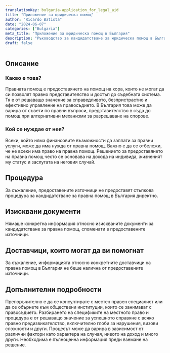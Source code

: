 ```yaml
---
translationKey: bulgaria-application_for_legal_aid
title: "Приложение за юридическа помощ"
author: "Ricardo Batista"
date: "2024-06-07"
categories: ["Bulgaria"]
meta_title: "Приложение за юридическа помощ в България"
description: "Ръководство за кандидатстване за юридическа помощ в България"
draft: false
---
```


## Описание
### Какво е това?
Правната помощ е предоставянето на помощ на хора, които не могат да си позволят правно представителство и достъп до съдебната система. Тя е от решаващо значение за справедливото, безпристрастно и ефективно управление на правосъдието. В България това може да варира от съвети по правни въпроси, представителство в съда до помощ при алтернативни механизми за разрешаване на спорове.

### Кой се нуждае от нея?
Всеки, който няма финансовите възможности да заплати за правни услуги, може да има нужда от правна помощ. Важно е да се отбележи, че не всеки има право на правна помощ. Решението за предоставянето на правна помощ често се основава на дохода на индивида, жизненият му статус и заслугата на неговия случай.

## Процедура
За съжаление, предоставените източници не предоставят стъпкова процедура за кандидатстване за правна помощ в България директно.

## Изисквани документи
Нямаше конкретна информация относно изискваните документи за кандидатстване за правна помощ, споменати в предоставените източници.

## Доставчици, които могат да ви помогнат

За съжаление, информацията относно конкретните доставчици на правна помощ в България не беше налична от предоставените източници.

## Допълнителни подробности
Препоръчително е да се консултирате с местен правен специалист или да се обърнете към обществени институции, които се занимават с правосъдието. Разбирането на спецификите на местното право и процедура е от решаващо значение за успешното справяне с всяко правно предизвикателство, включително глоби за нарушения, визови сложности и други. Процесът може да варира в зависимост от различни фактори като характера на случая, нивото на доход и много други. Необходима е пълноценна информация преди вземане на решение.